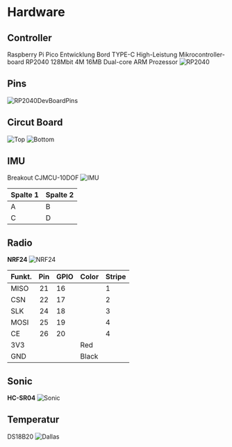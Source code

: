 # Hardware
## Controller
Raspberry Pi Pico Entwicklung Bord TYPE-C High-Leistung Mikrocontroller-board RP2040 128Mbit 4M 16MB Dual-core ARM Prozessor
![RP2040](../images/RP2040.jpg)
## Pins
![RP2040DevBoardPins](../images/picoPins.jpg)  
## Circut Board
![Top](../images/board_top.JPG)
![Bottom](../images/board_bottom.JPG)
## IMU
Breakout CJMCU-10DOF
![IMU](../images/IMU.JPG)

|Spalte 1|Spalte 2|
|--------|--------|
|    A    |    B    |
|    C    |    D    |


## Radio
**NRF24**
![NRF24](../images/NRF24.JPG)

| Funkt. | Pin | GPIO| Color | Stripe|
|------  |:---:|-----|-------|-------|
| MISO   | 21  | 16  |       |   1   |
| CSN    | 22  | 17  |       |    2  |
| SLK    | 24  | 18  |       |    3  |
| MOSI   | 25  | 19  |       |   4   |
| CE     | 26  | 20  |       |   4   |
| 3V3    |     |     |  Red  |       |
| GND    |     |     | Black |       |

## Sonic
**HC-SR04**
![Sonic](../images/HCSR04.JPG)
## Temperatur
DS18B20
![Dallas](../images/Dallas.JPG)